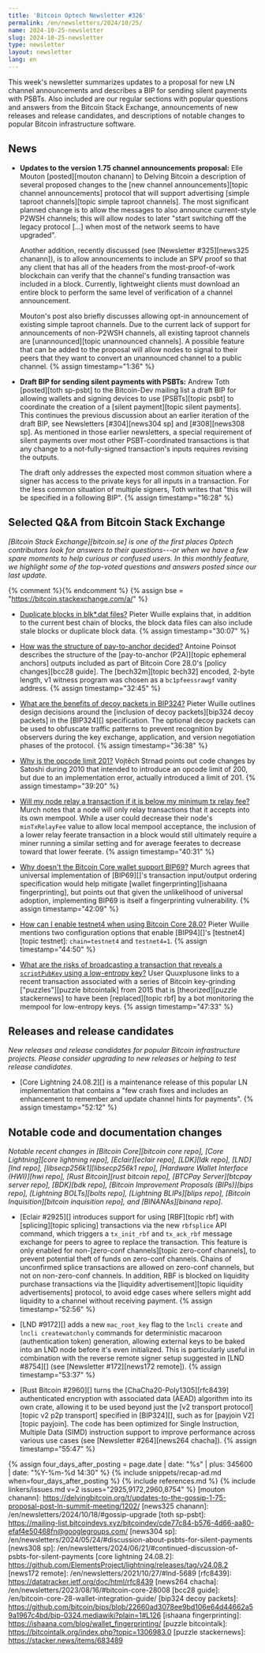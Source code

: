 ```yaml
---
title: 'Bitcoin Optech Newsletter #326'
permalink: /en/newsletters/2024/10/25/
name: 2024-10-25-newsletter
slug: 2024-10-25-newsletter
type: newsletter
layout: newsletter
lang: en
---
```

This week's newsletter summarizes updates to a proposal for new LN
channel announcements and describes a BIP for sending silent payments
with PSBTs.  Also included are our regular sections with popular
questions and answers from the Bitcoin Stack Exchange, announcements of
new releases and release candidates, and descriptions of notable changes
to popular Bitcoin infrastructure software.

## News

- **Updates to the version 1.75 channel announcements proposal:** Elle
  Mouton [posted][mouton chanann] to Delving Bitcoin a description of
  several proposed changes to the [new channel announcements][topic
  channel announcements] protocol that will support advertising [simple
  taproot channels][topic simple taproot channels].  The most
  significant planned change is to allow the messages to also announce
  current-style P2WSH channels; this will allow nodes to later "start
  switching off the legacy protocol [...] when most of the network seems
  to have upgraded".

  Another addition, recently discussed (see [Newsletter #325][news325
  chanann]), is to allow announcements to include an SPV proof so that
  any client that has all of the headers from the most-proof-of-work
  blockchain can verify that the channel's funding transaction was
  included in a block.  Currently, lightweight clients must download an
  entire block to perform the same level of verification of a channel
  announcement.

  Mouton's post also briefly discusses allowing opt-in announcement of
  existing simple taproot channels.  Due to the current lack of support
  for announcements of non-P2WSH channels, all existing taproot channels
  are [unannounced][topic unannounced channels].  A possible feature
  that can be added to the proposal will allow nodes to signal to their
  peers that they want to convert an unannounced channel to a public
  channel. {% assign timestamp="1:36" %}

- **Draft BIP for sending silent payments with PSBTs:** Andrew Toth
  [posted][toth sp-psbt] to the Bitcoin-Dev mailing list a draft BIP for
  allowing wallets and signing devices to use [PSBTs][topic psbt] to
  coordinate the creation of a [silent payment][topic silent payments].
  This continues the previous discussion about an earlier iteration of the
  draft BIP, see Newsletters [#304][news304 sp] and [#308][news308 sp].
  As mentioned in those earlier newsletters, a special requirement of
  silent payments over most other PSBT-coordinated transactions is that
  any change to a not-fully-signed transaction's inputs requires
  revising the outputs.

  The draft only addresses the expected most common situation where a
  signer has access to the private keys for all inputs in a transaction.
  For the less common situation of multiple signers, Toth writes that
  "this will be specified in a following BIP". {% assign timestamp="16:28" %}

## Selected Q&A from Bitcoin Stack Exchange

*[Bitcoin Stack Exchange][bitcoin.se] is one of the first places Optech
contributors look for answers to their questions---or when we have a
few spare moments to help curious or confused users.  In
this monthly feature, we highlight some of the top-voted questions and
answers posted since our last update.*

{% comment %}<!-- https://bitcoin.stackexchange.com/search?tab=votes&q=created%3a1m..%20is%3aanswer -->{% endcomment %}
{% assign bse = "https://bitcoin.stackexchange.com/a/" %}

- [Duplicate blocks in blk*.dat files?]({{bse}}124368)
  Pieter Wuille explains that, in addition to the current best chain of blocks,
  the block data files can also include stale blocks or duplicate block data. {% assign timestamp="30:07" %}

- [How was the structure of pay-to-anchor decided?]({{bse}}124383)
  Antoine Poinsot describes the structure of the [pay-to-anchor (P2A)][topic
  ephemeral anchors] outputs included as part of Bitcoin Core 28.0's [policy
  changes][bcc28 guide]. The [bech32m][topic bech32] encoded, 2-byte length, v1
  witness program was chosen as a `bc1pfeessrawgf` vanity address. {% assign timestamp="32:45" %}

- [What are the benefits of decoy packets in BIP324?]({{bse}}124301)
  Pieter Wuille outlines design decisions around the [inclusion of decoy
  packets][bip324 decoy packets] in the [BIP324][] specification. The optional
  decoy packets can be used to obfuscate traffic patterns to prevent recognition by
  observers during the key exchange, application, and version negotiation phases
  of the protocol. {% assign timestamp="36:38" %}

- [Why is the opcode limit 201?]({{bse}}124465)
  Vojtěch Strnad points out code changes by Satoshi during 2010 that intended to
  introduce an opcode limit of 200, but due to an implementation error, actually
  introduced a limit of 201. {% assign timestamp="39:20" %}

- [Will my node relay a transaction if it is below my minimum tx relay fee?]({{bse}}124387)
  Murch notes that a node will only relay transactions that it accepts into its
  own mempool. While a user could decrease their node's `minTxRelayFee` value to
  allow local mempool acceptance, the inclusion of a lower relay feerate transaction
  in a block would still ultimately require a miner running a similar setting
  and for average feerates to decrease toward that lower feerate. {% assign timestamp="40:31" %}

- [Why doesn't the Bitcoin Core wallet support BIP69?]({{bse}}124382)
  Murch agrees that universal implementation of [BIP69][]'s transaction
  input/output ordering specification would help mitigate [wallet
  fingerprinting][ishaana fingerprinting], but points out that given the
  unlikelihood of universal adoption, implementing BIP69 is itself a
  fingerprinting vulnerability. {% assign timestamp="42:09" %}

- [How can I enable testnet4 when using Bitcoin Core 28.0?]({{bse}}124443)
  Pieter Wuille mentions two configuration options that enable [BIP94][]'s
  [testnet4][topic testnet]: `chain=testnet4` and `testnet4=1`. {% assign timestamp="44:50" %}

- [What are the risks of broadcasting a transaction that reveals a `scriptPubKey` using a low-entropy key?]({{bse}}124296)
  User Quuxplusone links to a recent transaction associated with a series of
  Bitcoin key-grinding ["puzzles"][puzzle bitcointalk] from 2015 that is
  [theorized][puzzle stackernews] to have been [replaced][topic rbf] by a bot
  monitoring the mempool for low-entropy keys. {% assign timestamp="47:33" %}

## Releases and release candidates

_New releases and release candidates for popular Bitcoin infrastructure
projects.  Please consider upgrading to new releases or helping to test
release candidates._

- [Core Lightning 24.08.2][] is a maintenance release of this popular LN
  implementation that contains a "few crash fixes and includes an
  enhancement to remember and update channel hints for payments". {% assign timestamp="52:12" %}

## Notable code and documentation changes

_Notable recent changes in [Bitcoin Core][bitcoin core repo], [Core
Lightning][core lightning repo], [Eclair][eclair repo], [LDK][ldk repo],
[LND][lnd repo], [libsecp256k1][libsecp256k1 repo], [Hardware Wallet
Interface (HWI)][hwi repo], [Rust Bitcoin][rust bitcoin repo], [BTCPay
Server][btcpay server repo], [BDK][bdk repo], [Bitcoin Improvement
Proposals (BIPs)][bips repo], [Lightning BOLTs][bolts repo],
[Lightning BLIPs][blips repo], [Bitcoin Inquisition][bitcoin inquisition
repo], and [BINANAs][binana repo]._

- [Eclair #2925][] introduces support for using [RBF][topic rbf] with
  [splicing][topic splicing] transactions via the new `rbfsplice` API command,
  which triggers a `tx_init_rbf` and `tx_ack_rbf` message exchange for peers to
  agree to replace the transaction. This feature is only enabled for
  non-[zero-conf channels][topic zero-conf channels], to prevent potential theft
  of funds on zero-conf channels. Chains of unconfirmed splice transactions are
  allowed on zero-conf channels, but not on non-zero-conf channels. In addition,
  RBF is blocked on liquidity purchase transactions via the [liquidity
  advertisement][topic liquidity advertisements] protocol, to avoid edge cases
  where sellers might add liquidity to a channel without receiving payment. {% assign timestamp="52:56" %}

- [LND #9172][] adds a new `mac_root_key` flag to the `lncli create` and `lncli
  createwatchonly` commands for deterministic macaroon (authentication token)
  generation, allowing external keys to be baked into an LND node before it's
  even initialized. This is particularly useful in combination with the reverse
  remote signer setup suggested in [LND #8754][] (see [Newsletter #172][news172
  remote]). {% assign timestamp="53:37" %}

- [Rust Bitcoin #2960][] turns the [ChaCha20-Poly1305][rfc8439] authenticated
  encryption with associated data (AEAD) algorithm into its own crate, allowing
  it to be used beyond just the [v2 transport protocol][topic v2 p2p transport]
  specified in [BIP324][], such as for [payjoin V2][topic payjoin]. The code has
  been optimized for Single Instruction, Multiple Data (SIMD) instruction
  support to improve performance across various use cases (see [Newsletter
  #264][news264 chacha]). {% assign timestamp="55:47" %}

{% assign four_days_after_posting = page.date | date: "%s" | plus: 345600 | date: "%Y-%m-%d 14:30" %}
{% include snippets/recap-ad.md when=four_days_after_posting %}
{% include references.md %}
{% include linkers/issues.md v=2 issues="2925,9172,2960,8754" %}
[mouton chanann]: https://delvingbitcoin.org/t/updates-to-the-gossip-1-75-proposal-post-ln-summit-meeting/1202/
[news325 chanann]: /en/newsletters/2024/10/18/#gossip-upgrade
[toth sp-psbt]: https://mailing-list.bitcoindevs.xyz/bitcoindev/cde77c84-b576-4d66-aa80-efaf4e50468fn@googlegroups.com/
[news304 sp]: /en/newsletters/2024/05/24/#discussion-about-psbts-for-silent-payments
[news308 sp]: /en/newsletters/2024/06/21/#continued-discussion-of-psbts-for-silent-payments
[core lightning 24.08.2]: https://github.com/ElementsProject/lightning/releases/tag/v24.08.2
[news172 remote]: /en/newsletters/2021/10/27/#lnd-5689
[rfc8439]: https://datatracker.ietf.org/doc/html/rfc8439
[news264 chacha]: /en/newsletters/2023/08/16/#bitcoin-core-28008
[bcc28 guide]: /en/bitcoin-core-28-wallet-integration-guide/
[bip324 decoy packets]: https://github.com/bitcoin/bips/blob/22660ad3078ee9bd106e64d44662a59a1967c4bd/bip-0324.mediawiki?plain=1#L126
[ishaana fingerprinting]: https://ishaana.com/blog/wallet_fingerprinting/
[puzzle bitcointalk]: https://bitcointalk.org/index.php?topic=1306983.0
[puzzle stackernews]: https://stacker.news/items/683489
